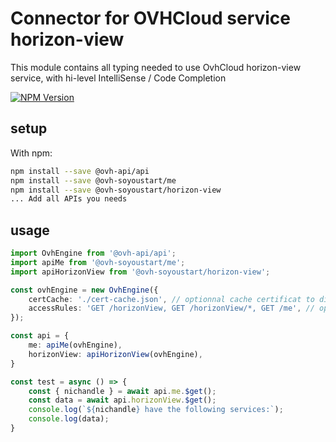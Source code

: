 # Connector for OVHCloud service horizon-view

This module contains all typing needed to use OvhCloud horizon-view service, with hi-level IntelliSense / Code Completion

[![NPM Version](https://img.shields.io/npm/v/@ovh-soyoustart/horizon-view.svg?style=flat)](https://www.npmjs.org/package/@ovh-soyoustart/horizon-view)

## setup

With npm:
````bash
npm install --save @ovh-api/api
npm install --save @ovh-soyoustart/me
npm install --save @ovh-soyoustart/horizon-view
... Add all APIs you needs
````

## usage

````typescript
import OvhEngine from '@ovh-api/api';
import apiMe from '@ovh-soyoustart/me';
import apiHorizonView from '@ovh-soyoustart/horizon-view';

const ovhEngine = new OvhEngine({ 
    certCache: './cert-cache.json', // optionnal cache certificat to disk
    accessRules: 'GET /horizonView, GET /horizonView/*, GET /me', // optionnal limit the requested privileges.
});

const api = {
    me: apiMe(ovhEngine),
    horizonView: apiHorizonView(ovhEngine),
}

const test = async () => {
    const { nichandle } = await api.me.$get();
    const data = await api.horizonView.$get();
    console.log(`${nichandle} have the following services:`);
    console.log(data);
}

````